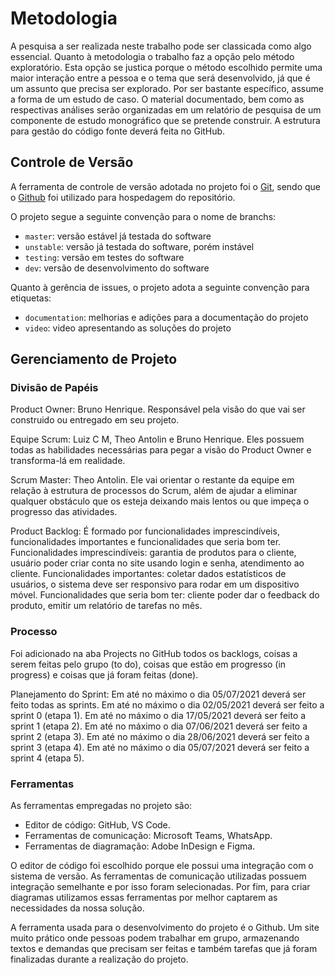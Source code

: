 
# Metodologia

A pesquisa a ser realizada neste trabalho pode ser classicada como algo essencial. Quanto à metodologia o trabalho faz a opção pelo método exploratório. Esta opção se justica porque o método escolhido permite uma maior interação entre a pessoa e o tema que será desenvolvido, já que é um assunto que precisa ser explorado. Por ser bastante específico, assume a forma de um estudo de caso. O material documentado, bem como as respectivas análises serão organizadas em um relatório de pesquisa de um componente de estudo monográfico que se pretende construir. A estrutura para gestão do código fonte deverá feita no GitHub.

## Controle de Versão

A ferramenta de controle de versão adotada no projeto foi o
[Git](https://git-scm.com/), sendo que o [Github](https://github.com)
foi utilizado para hospedagem do repositório.

O projeto segue a seguinte convenção para o nome de branchs:

- `master`: versão estável já testada do software
- `unstable`: versão já testada do software, porém instável
- `testing`: versão em testes do software
- `dev`: versão de desenvolvimento do software

Quanto à gerência de issues, o projeto adota a seguinte convenção para
etiquetas:

- `documentation`: melhorias e adições para a documentação do projeto
- `video`: video apresentando as soluções do projeto

## Gerenciamento de Projeto

### Divisão de Papéis

Product Owner: Bruno Henrique. Responsável pela visão do que vai ser construido ou entregado em seu projeto.

Equipe Scrum: Luiz C M, Theo Antolin e Bruno Henrique. Eles possuem todas as habilidades necessárias para pegar a visão do Product Owner e transforma-lá em realidade.

Scrum Master: Theo Antolin. Ele vai orientar o restante da equipe em relação à estrutura de processos do Scrum, além de ajudar a eliminar qualquer obstáculo que os esteja deixando mais lentos ou que impeça o progresso das atividades.

Product Backlog: É formado por funcionalidades imprescindíveis, funcionalidades importantes e funcionalidades que seria bom ter. Funcionalidades imprescindíveis: garantia de produtos para o cliente, usuário poder criar conta no site usando login e senha, atendimento ao cliente. Funcionalidades importantes: coletar dados estatísticos de usuários, o sistema deve ser responsivo para rodar em um dispositivo móvel. Funcionalidades que seria bom ter: cliente poder dar o feedback do produto, emitir um relatório de tarefas no mês.

### Processo

Foi adicionado na aba Projects no GitHub todos os backlogs, coisas a serem feitas pelo grupo (to do), coisas que estão em progresso (in progress) e coisas que já foram feitas (done).

Planejamento do Sprint: Em até no máximo o dia 05/07/2021 deverá ser feito todas as sprints. Em até no máximo o dia 02/05/2021 deverá ser feito a sprint 0 (etapa 1). Em até no máximo o dia 17/05/2021 deverá ser feito a sprint 1 (etapa 2). Em até no máximo o dia 07/06/2021 deverá ser feito a sprint 2 (etapa 3). Em até no máximo o dia 28/06/2021 deverá ser feito a sprint 3 (etapa 4). Em até no máximo o dia 05/07/2021 deverá ser feito a sprint 4 (etapa 5).

### Ferramentas

As ferramentas empregadas no projeto são:

- Editor de código: GitHub, VS Code.
- Ferramentas de comunicação: Microsoft Teams, WhatsApp.
- Ferramentas de diagramação: Adobe InDesign e Figma.

O editor de código foi escolhido porque ele possui uma integração com o sistema de versão. As ferramentas de comunicação utilizadas possuem integração semelhante e por isso foram selecionadas. Por fim, para criar diagramas utilizamos essas ferramentas por melhor captarem as necessidades da nossa solução.

A ferramenta usada para o desenvolvimento do projeto é o Github. Um site muito prático onde pessoas podem trabalhar em grupo, armazenando textos e demandas que precisam ser feitas e também tarefas que já foram finalizadas durante a realização do projeto.
